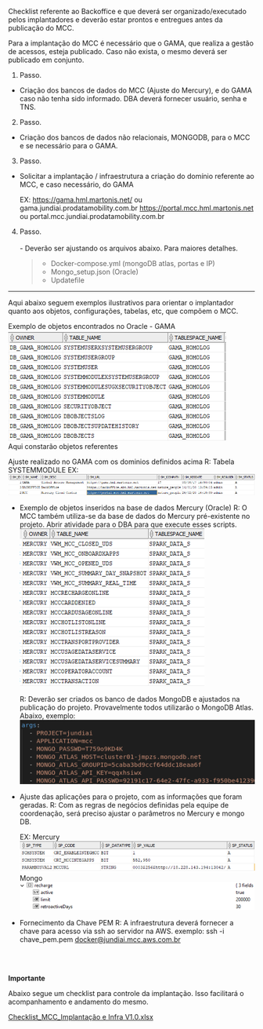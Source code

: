 Checklist referente ao Backoffice e que deverá ser organizado/executado pelos implantadores e deverão estar prontos e entregues antes da publicação do MCC.

Para a implantação do MCC é necessário que o GAMA, que realiza a gestão de acessos, esteja publicado. Caso não exista, o mesmo deverá ser publicado em conjunto. 

1. Passo. 
- Criação dos bancos de dados do MCC (Ajuste do Mercury), e do GAMA caso não tenha sido informado.
DBA deverá fornecer usuário, senha e TNS.

2. Passo.
- Criação dos bancos de dados não relacionais, MONGODB, para o MCC e se necessário para o GAMA. 

3. Passo. 
- Solicitar a implantação / infraestrutura a criação do domínio referente ao MCC, e caso necessário, do GAMA<br>

     EX: https://gama.hml.martonis.net/ ou gama.jundiai.prodatamobility.com.br
         https://portal.mcc.hml.martonis.net ou portal.mcc.jundiai.prodatamobility.com.br<br>

4. Passo.<BR><BR>- Deverão ser ajustando os arquivos abaixo. Para maiores detalhes.
   > - Docker-compose.yml (mongoDB atlas, portas e IP)
   > - Mongo_setup.json (Oracle)
   > - Updatefile
   




---

Aqui abaixo seguem exemplos ilustrativos para orientar o implantador quanto aos objetos, configurações, tabelas, etc, que compõem o MCC.

    
Exemplo de objetos encontrados no Oracle - GAMA
     ![image.png](/.attachments/image-d8d4bd98-902e-422f-a963-e9175e77cea4.png)<br>
Aqui constarão objetos referentes 

Ajuste realizado no GAMA com os dominios definidos acima
  R: Tabela SYSTEMMODULE
  EX: ![image.png](/.attachments/image-8ff9907f-a99e-4d05-a22e-bcf4fc4b2185.png)

- Exemplo de objetos inseridos na base de dados Mercury (Oracle)
  R: O MCC também utiliza-se da base de dados do Mercury pré-existente no projeto. Abrir atividade para o DBA para que execute esses scripts.
![image.png](/.attachments/image-fc75a271-8caa-4a7b-b7f0-37e7a529c8d7.png)

   R: Deverão ser criados os banco de dados MongoDB e ajustados na publicação do projeto.
   Provavelmente todos utilizarão o MongoDB Atlas.
   Abaixo, exemplo:
![image.png](/.attachments/image-89f96568-16f6-46b6-a476-dd2efed8398f.png)


- Ajuste das aplicações para o projeto, com as informações que foram geradas.
  R: Com as regras de negócios definidas pela equipe de coordenação, será preciso ajustar o parâmetros no Mercury e mongo DB.

   EX: Mercury![image.png](/.attachments/image-4a0964b8-9cc9-4f03-a421-6c5ce1ff3f99.png)
Mongo
![image.png](/.attachments/image-ad3604bc-eddb-4a80-98f2-5acd1103b289.png)
    

- Fornecimento da Chave PEM
  R: A infraestrutura deverá fornecer a chave para acesso via ssh ao servidor na AWS.
exemplo: ssh -i chave_pem.pem docker@jundiai.mcc.aws.com.br



<BR><BR>

**Importante**

Abaixo segue um checklist para controle da implantação. Isso facilitará o acompanhamento e andamento do mesmo.

[Checklist_MCC_Implantação e Infra V1.0.xlsx](/.attachments/Checklist_MCC_Implantação%20e%20Infra%20V1.0-cdc0e115-e435-433d-a405-9d59b3ccd671.xlsx)

